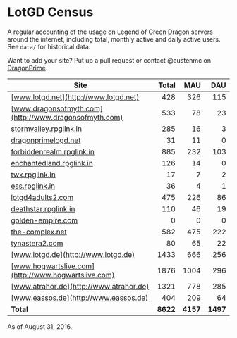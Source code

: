 # LotGD Census
A regular accounting of the usage on Legend of Green Dragon servers around the internet, including total, monthly active and daily active users. See `data/` for historical data.

Want to add your site? Put up a pull request or contact @austenmc on [DragonPrime](http://dragonprime.net).


Site | Total | MAU | DAU
--- | ---:| ---:| ---:
[www.lotgd.net](http://www.lotgd.net)|428|326|115
[www.dragonsofmyth.com](http://www.dragonsofmyth.com)|533|78|23
[stormvalley.rpglink.in](http://stormvalley.rpglink.in)|285|16|3
[dragonprimelogd.net](http://dragonprimelogd.net)|31|11|0
[forbiddenrealm.rpglink.in](http://forbiddenrealm.rpglink.in)|885|232|103
[enchantedland.rpglink.in](http://enchantedland.rpglink.in)|126|14|0
[twx.rpglink.in](http://twx.rpglink.in)|17|7|2
[ess.rpglink.in](http://ess.rpglink.in)|36|4|1
[lotgd4adults2.com](http://lotgd4adults2.com)|475|226|86
[deathstar.rpglink.in](http://deathstar.rpglink.in)|110|46|19
[golden-empire.com](http://golden-empire.com)|0|0|0
[the-complex.net](http://the-complex.net)|582|475|222
[tynastera2.com](http://tynastera2.com)|80|65|22
[www.lotgd.de](http://www.lotgd.de)|1433|666|256
[www.hogwartslive.com](http://www.hogwartslive.com)|1876|1004|296
[www.atrahor.de](http://www.atrahor.de)|1321|778|285
[www.eassos.de](http://www.eassos.de)|404|209|64
**Total**|**8622**|**4157**|**1497**

As of August 31, 2016.
